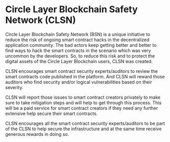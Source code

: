 # Circle Layer Blockchain Safety Network (CLSN)


Circle Layer Blockchain Safety Network (BSN) is a unique initiative to reduce the risk of ongoing smart contract hacks in the decentralized application community. The bad actors keep getting better and better to find ways to hack the smart contracts in the scenario which was very uncommon by the developers. So, to reduce this risk and to protect the digital assets of the Circle Layer Blockchain users, CLSN was created. 

CLSN encourages smart contract security experts/auditors to review the smart contracts code published in the platform. And CLSN will reward those auditors who find security and/or logical vulnerabilities based on their severity. 

CLSN will report those issues to smart contract creators privately to make sure to take mitigation steps and will help to get through this process. This will be a paid service for smart contract creators if they need any further extensive help secure their smart contracts.

CLSN encourages all the smart contract security experts/auditors to be part of the CLSN to help secure the infrastructure and at the same time receive generous rewards in doing so.

